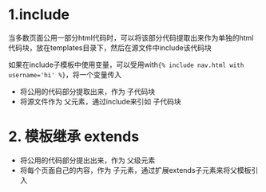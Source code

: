 # 1.include

当多数页面公用一部分html代码时，可以将该部分代码提取出来作为单独的html代码块，放在templates目录下，然后在源文件中include该代码块

如果在include子模板中使用变量，可以受用with`{% include nav.html with username='hi' %}`，将一个变量传入

- 将公用的代码部分提取出来，作为 子代码块
- 将源文件作为 父元素，通过include来引如 子代码块

# 2. 模板继承 extends

- 将公用的代码部分提出出来，作为 父级元素
- 将每个页面自己的内容，作为 子元素，通过扩展extends子元素来将父模板引入

